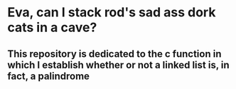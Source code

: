 # Eva, can I stack rod's sad ass dork cats in a cave?

## This repository is dedicated to the c function in which I establish whether or not a linked list is, in fact, a palindrome
